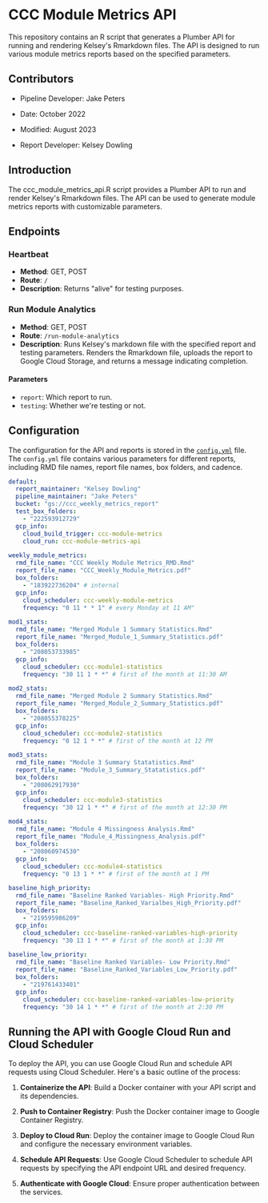 # CCC Module Metrics API

This repository contains an R script that generates a Plumber API for running and rendering Kelsey's Rmarkdown files. The API is designed to run various module metrics reports based on the specified parameters.

## Contributors

- Pipeline Developer: Jake Peters
- Date: October 2022
- Modified: August 2023

- Report Developer: Kelsey Dowling

## Introduction

The ccc_module_metrics_api.R script provides a Plumber API to run and render Kelsey's Rmarkdown files. The API can be used to generate module metrics reports with customizable parameters.

## Endpoints

### Heartbeat

- **Method**: GET, POST
- **Route**: `/`
- **Description**: Returns "alive" for testing purposes.

### Run Module Analytics

- **Method**: GET, POST
- **Route**: `/run-module-analytics`
- **Description**: Runs Kelsey's markdown file with the specified report and testing parameters. Renders the Rmarkdown file, uploads the report to Google Cloud Storage, and returns a message indicating completion.

#### Parameters

- `report`: Which report to run.
- `testing`: Whether we're testing or not.

## Configuration

The configuration for the API and reports is stored in the [`config.yml`](config.yml) file. The `config.yml` file contains various parameters for different reports, including RMD file names, report file names, box folders, and cadence.

```yaml
default:
  report_maintainer: "Kelsey Dowling"
  pipeline_maintainer: "Jake Peters"
  bucket: "gs://ccc_weekly_metrics_report"
  test_box_folders: 
    - "222593912729"
  gcp_info:
    cloud_build_trigger: ccc-module-metrics
    cloud_run: ccc-module-metrics-api

weekly_module_metrics:
  rmd_file_name: "CCC Weekly Module Metrics_RMD.Rmd"
  report_file_name: "CCC_Weekly_Module_Metrics.pdf"
  box_folders:
    - "183922736204" # internal
  gcp_info:
    cloud_scheduler: ccc-weekly-module-metrics
    frequency: "0 11 * * 1" # every Monday at 11 AM"

mod1_stats:
  rmd_file_name: "Merged Module 1 Summary Statistics.Rmd"
  report_file_name: "Merged_Module_1_Summary_Statistics.pdf"
  box_folders:
    - "208053733985"
  gcp_info:
    cloud_scheduler: ccc-module1-statistics
    frequency: "30 11 1 * *" # first of the month at 11:30 AM

mod2_stats:
  rmd_file_name: "Merged Module 2 Summary Statistics.Rmd"
  report_file_name: "Merged_Module_2_Summary_Statistics.pdf"
  box_folders:
    - "208055378225"
  gcp_info:
    cloud_scheduler: ccc-module2-statistics
    frequency: "0 12 1 * *" # first of the month at 12 PM

mod3_stats:
  rmd_file_name: "Module 3 Summary Statatistics.Rmd"
  report_file_name: "Module_3_Summary_Statatistics.pdf"
  box_folders:
    - "208062917930"
  gcp_info:
    cloud_scheduler: ccc-module3-statistics
    frequency: "30 12 1 * *" # first of the month at 12:30 PM

mod4_stats:
  rmd_file_name: "Module 4 Missingness Analysis.Rmd"
  report_file_name: "Module_4_Missingness_Analysis.pdf"
  box_folders:
    - "208060974530"
  gcp_info:
    cloud_scheduler: ccc-module4-statistics
    frequency: "0 13 1 * *" # first of the month at 1 PM

baseline_high_priority:
  rmd_file_name: "Baseline Ranked Variables- High Priority.Rmd"
  report_file_name: "Baseline_Ranked_Varialbes_High_Priority.pdf"
  box_folders:
    - "219595986209"
  gcp_info:
    cloud_scheduler: ccc-baseline-ranked-variables-high-priority
    frequency: "30 13 1 * *" # first of the month at 1:30 PM

baseline_low_priority:
  rmd_file_name: "Baseline Ranked Variables- Low Priority.Rmd"
  report_file_name: "Baseline_Ranked_Variables_Low_Priority.pdf"
  box_folders:
    - "219761433401"
  gcp_info:
    cloud_scheduler: ccc-baseline-ranked-variables-low-priority
    frequency: "30 14 1 * *" # first of the month at 2:30 PM
```

## Running the API with Google Cloud Run and Cloud Scheduler

To deploy the API, you can use Google Cloud Run and schedule API requests using Cloud Scheduler. Here's a basic outline of the process:

1. **Containerize the API**: Build a Docker container with your API script and its dependencies.

2. **Push to Container Registry**: Push the Docker container image to Google Container Registry.

3. **Deploy to Cloud Run**: Deploy the container image to Google Cloud Run and configure the necessary environment variables.

4. **Schedule API Requests**: Use Google Cloud Scheduler to schedule API requests by specifying the API endpoint URL and desired frequency.

5. **Authenticate with Google Cloud**: Ensure proper authentication between the services.

